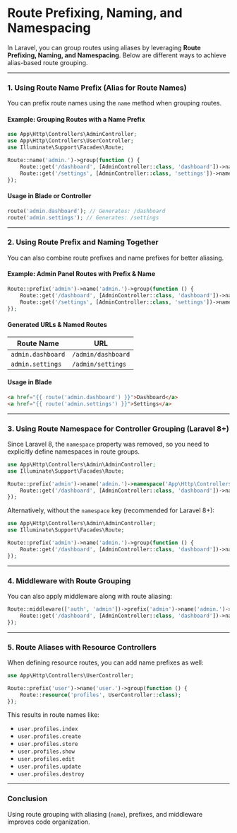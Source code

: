 # Route Prefixing, Naming, and Namespacing

In Laravel, you can group routes using aliases by leveraging **Route Prefixing, Naming, and Namespacing**. Below are different ways to achieve alias-based route grouping.

---

### **1. Using Route Name Prefix (Alias for Route Names)**
You can prefix route names using the `name` method when grouping routes.

#### **Example: Grouping Routes with a Name Prefix**
```php
use App\Http\Controllers\AdminController;
use App\Http\Controllers\UserController;
use Illuminate\Support\Facades\Route;

Route::name('admin.')->group(function () {
    Route::get('/dashboard', [AdminController::class, 'dashboard'])->name('dashboard');
    Route::get('/settings', [AdminController::class, 'settings'])->name('settings');
});
```
#### **Usage in Blade or Controller**
```php
route('admin.dashboard'); // Generates: /dashboard
route('admin.settings'); // Generates: /settings
```

---

### **2. Using Route Prefix and Naming Together**
You can also combine route prefixes and name prefixes for better aliasing.

#### **Example: Admin Panel Routes with Prefix & Name**
```php
Route::prefix('admin')->name('admin.')->group(function () {
    Route::get('/dashboard', [AdminController::class, 'dashboard'])->name('dashboard');
    Route::get('/settings', [AdminController::class, 'settings'])->name('settings');
});
```
#### **Generated URLs & Named Routes**
| Route Name | URL |
|------------|----------------|
| `admin.dashboard` | `/admin/dashboard` |
| `admin.settings` | `/admin/settings` |

#### **Usage in Blade**
```html
<a href="{{ route('admin.dashboard') }}">Dashboard</a>
<a href="{{ route('admin.settings') }}">Settings</a>
```

---

### **3. Using Route Namespace for Controller Grouping (Laravel 8+)**
Since Laravel 8, the `namespace` property was removed, so you need to explicitly define namespaces in route groups.

```php
use App\Http\Controllers\Admin\AdminController;
use Illuminate\Support\Facades\Route;

Route::prefix('admin')->name('admin.')->namespace('App\Http\Controllers\Admin')->group(function () {
    Route::get('/dashboard', [AdminController::class, 'dashboard'])->name('dashboard');
});
```

Alternatively, without the `namespace` key (recommended for Laravel 8+):

```php
use App\Http\Controllers\Admin\AdminController;
use Illuminate\Support\Facades\Route;

Route::prefix('admin')->name('admin.')->group(function () {
    Route::get('/dashboard', [AdminController::class, 'dashboard'])->name('dashboard');
});
```

---

### **4. Middleware with Route Grouping**
You can also apply middleware along with route aliasing:

```php
Route::middleware(['auth', 'admin'])->prefix('admin')->name('admin.')->group(function () {
    Route::get('/dashboard', [AdminController::class, 'dashboard'])->name('dashboard');
});
```

---

### **5. Route Aliases with Resource Controllers**
When defining resource routes, you can add name prefixes as well:

```php
use App\Http\Controllers\UserController;

Route::prefix('user')->name('user.')->group(function () {
    Route::resource('profiles', UserController::class);
});
```

This results in route names like:
- `user.profiles.index`
- `user.profiles.create`
- `user.profiles.store`
- `user.profiles.show`
- `user.profiles.edit`
- `user.profiles.update`
- `user.profiles.destroy`

---

### **Conclusion**
Using route grouping with aliasing (`name`), prefixes, and middleware improves code organization.